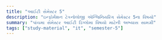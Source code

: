 ```yaml
---
title: "આઈટી સેમેસ્ટર 5"
description: "ઇન્ફોર્મેશન ટેકનોલોજી એન્જિનિયરિંગ સેમેસ્ટર 5ના વિષયો"
summary: "પાંચમા સેમેસ્ટર આઈટી ડિપ્લોમા વિષયો માટેની અભ્યાસ સામગ્રી"
tags: ["study-material", "it", "semester-5"]
---
```

